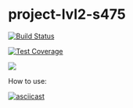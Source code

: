 # project-lvl2-s475

[![Build Status](https://travis-ci.org/ulanivan/project-lvl2-s475.svg?branch=master)](https://travis-ci.org/ulanivan/project-lvl2-s475)

[![Test Coverage](https://api.codeclimate.com/v1/badges/5ed18d343422f0ce25be/test_coverage)](https://codeclimate.com/github/ulanivan/project-lvl2-s475/test_coverage)

<a href="https://codeclimate.com/github/ulanivan/project-lvl2-s475/maintainability"><img src="https://api.codeclimate.com/v1/badges/5ed18d343422f0ce25be/maintainability" /></a>

How to use:

[![asciicast](https://asciinema.org/a/4ZaX3XvB3tZmUCsZcXzQLjVfT.svg)](https://asciinema.org/a/4ZaX3XvB3tZmUCsZcXzQLjVfT)
